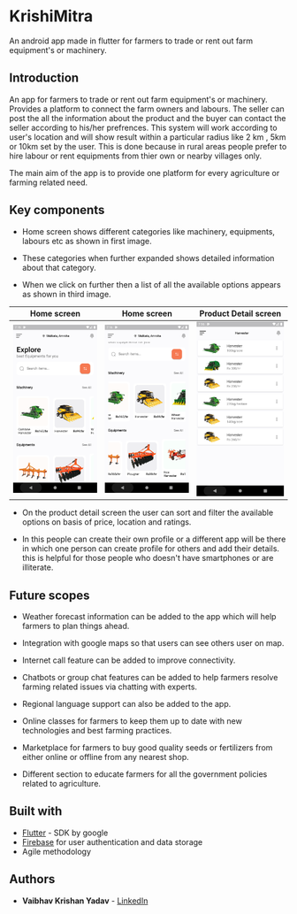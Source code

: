 # KrishiMitra

An android app made in flutter for farmers to trade or rent out farm equipment's or machinery.

## Introduction

An app for farmers to trade or rent out farm equipment's or machinery. Provides a platform to connect the farm owners and labours. The seller can post the all the information about the product and the buyer can contact the seller according to his/her prefrences. This system will work according to user's location and will show  result within a particular radius like 2 km , 5km or 10km set by the user. This is done because in rural areas people prefer to hire labour or rent equipments from thier own or nearby villages only. 

The main aim of the app is to provide one platform for every agriculture or farming related need. 

## Key components

* Home screen shows different categories like machinery, equipments, labours etc as shown in first image.

* These categories when further expanded shows detailed information about that category. 

* When we click on further then a list of all the available options appears as shown in third image.

|         Home screen         |          Home screen          |                 Product Detail screen                 |
| :-------------------------: |  :-------------------------: | :-----------------------------------------------------: |
| ![](assets/images/home_1.png) | ![](assets/images/home_2.png) | ![](assets/images/detail_1.png) | 

* On the product detail screen the user can sort and filter the available options on basis of price, location and ratings.

* In this people can create their own profile or a different app will be there in which one person can create profile for others and add their details. this is helpful for those people who doesn't have smartphones or are illiterate. 

## Future scopes

* Weather forecast information can be added to the app which will help farmers to plan things ahead.

* Integration with google maps so that users can see others user on map.

* Internet call feature can be added to improve connectivity.

* Chatbots or group chat features can be added to help farmers resolve farming related issues via chatting with experts. 

* Regional language support can also be added to the app. 

* Online classes for farmers to keep them up to date with new technologies and best farming practices.

* Marketplace for farmers to buy good quality seeds or fertilizers from either online or offline from any nearest shop.

* Different section to educate farmers for all the government policies related to agriculture.

## Built with

* [Flutter](https://flutter.dev/) - SDK by google
* [Firebase](https://firebase.google.com/) for user authentication and data storage
* Agile methodology

## Authors

* **Vaibhav Krishan Yadav** - [LinkedIn](https://www.linkedin.com/in/vaibhavkrishanyadav/)

